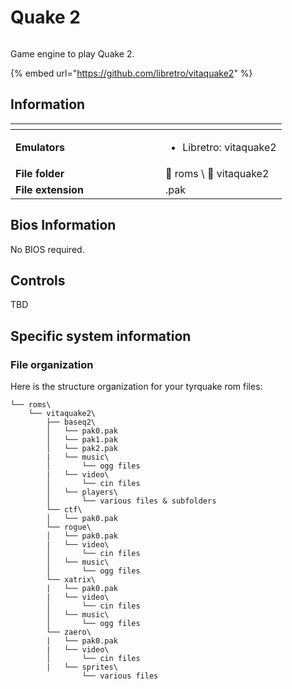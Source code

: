 # Quake 2



<div align="left">

<figure><img src="https://raw.githubusercontent.com/fabricecaruso/es-theme-carbon/55ff14aa79c95ecc70133072e6ac19fed3555b56/art/logos/vitaquake2.svg" alt=""><figcaption></figcaption></figure>

</div>

Game engine to play Quake 2.

{% embed url="https://github.com/libretro/vitaquake2" %}

## Information

<table data-header-hidden><thead><tr><th width="224"></th><th></th></tr></thead><tbody><tr><td><strong>Emulators</strong></td><td><ul><li>Libretro: vitaquake2</li></ul></td></tr><tr><td><strong>File folder</strong></td><td><span data-gb-custom-inline data-tag="emoji" data-code="1f4c2">📂</span> roms \ <span data-gb-custom-inline data-tag="emoji" data-code="1f4c2">📂</span> vitaquake2</td></tr><tr><td><strong>File extension</strong></td><td>.pak</td></tr></tbody></table>

## Bios Information

No BIOS required.

## Controls

TBD

## Specific system information

### File organization

Here is the structure organization for your tyrquake rom files:

```
└── roms\
    └── vitaquake2\
        ├── baseq2\
        │   └── pak0.pak
        │   └── pak1.pak
        │   └── pak2.pak
        |   └── music\
        │       └── ogg files
        |   └── video\
        │       └── cin files
        │   └── players\
        │       └── various files & subfolders
        └── ctf\
        │   └── pak0.pak
        └── rogue\
        │   └── pak0.pak
        |   └── video\
        │       └── cin files
        │   └── music\
        │       └── ogg files
        └── xatrix\
        |   └── pak0.pak
        |   └── video\
        │       └── cin files
        │   └── music\
        │       └── ogg files
        └── zaero\
        |   └── pak0.pak
        |   └── video\
        │       └── cin files
        |   └── sprites\
                └── various files
```
